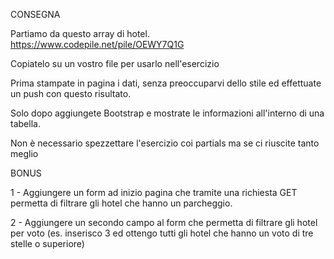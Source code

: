 CONSEGNA


Partiamo da questo array di hotel. https://www.codepile.net/pile/OEWY7Q1G

Copiatelo su un vostro file per usarlo nell'esercizio

Prima stampate in pagina i dati, senza preoccuparvi dello stile ed effettuate un push con questo risultato.

Solo dopo aggiungete Bootstrap e mostrate le informazioni all'interno di una tabella.

Non è necessario spezzettare l'esercizio coi partials ma se ci riuscite tanto meglio


BONUS


1 - Aggiungere un form ad inizio pagina che tramite una richiesta GET permetta di filtrare gli hotel che hanno un parcheggio.

2 - Aggiungere un secondo campo al form che permetta di filtrare gli hotel per voto (es. inserisco 3 ed ottengo tutti gli hotel che hanno un voto di tre stelle o superiore)